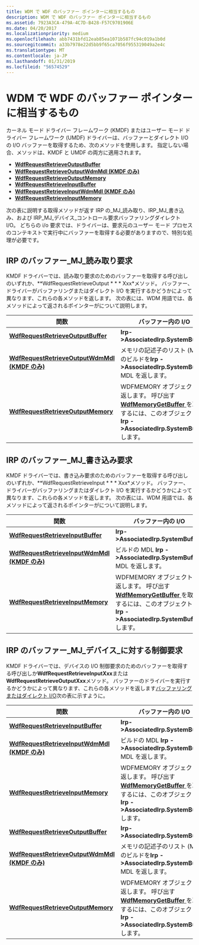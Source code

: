 ```yaml
---
title: WDM で WDF のバッファー ポインターに相当するもの
description: WDM で WDF のバッファー ポインターに相当するもの
ms.assetid: 7923A3CA-479A-4C7D-B428-F57C9701906E
ms.date: 04/20/2017
ms.localizationpriority: medium
ms.openlocfilehash: abb7431bfd12eab85ea1071b587fc94c019a1b0d
ms.sourcegitcommit: a33b7978e22d5bb9f65ca7056f955319049a2e4c
ms.translationtype: MT
ms.contentlocale: ja-JP
ms.lasthandoff: 01/31/2019
ms.locfileid: "56574529"
---
```

# <a name="wdm-equivalents-for-wdf-buffer-pointers"></a>WDM で WDF のバッファー ポインターに相当するもの


カーネル モード ドライバー フレームワーク (KMDF) またはユーザー モード ドライバー フレームワーク (UMDF) ドライバーは、バッファーとダイレクト I/O の I/O バッファーを取得するため、次のメソッドを使用します。 指定しない場合、メソッドは、KMDF と UMDF の両方に適用されます。

-   [**WdfRequestRetrieveOutputBuffer**](https://msdn.microsoft.com/library/windows/hardware/ff550018)
-   [**WdfRequestRetrieveOutputWdmMdl (KMDF のみ)**](https://msdn.microsoft.com/library/windows/hardware/ff550021)
-   [**WdfRequestRetrieveOutputMemory**](https://msdn.microsoft.com/library/windows/hardware/ff550019)
-   [**WdfRequestRetrieveInputBuffer**](https://msdn.microsoft.com/library/windows/hardware/ff550014)
-   [**WdfRequestRetrieveInputWdmMdl (KMDF のみ)**](https://msdn.microsoft.com/library/windows/hardware/ff550016)
-   [**WdfRequestRetrieveInputMemory**](https://msdn.microsoft.com/library/windows/hardware/ff550015)

次の表に説明する取得メソッドが返す IRP の\_MJ\_読み取り、IRP\_MJ\_書き込み、および IRP\_MJ\_デバイス\_コントロール要求バッファリングダイレクト I/O。 どちらの i/o 要求では、ドライバーは、要求元のユーザー モード プロセスのコンテキストで実行中にバッファーを取得する必要がありますので、特別な処理が必要です。

## <a href="" id="read"></a>IRP のバッファー\_MJ\_読み取り要求


KMDF ドライバーでは、読み取り要求のためのバッファーを取得する呼び出しのいずれか、**WdfRequestRetrieveOutput * * * Xxx*メソッド。 バッファー、ドライバーがバッファリングまたはダイレクト I/O を実行するかどうかによって異なります、これらの各メソッドを返します。 次の表には、WDM 用語では、各メソッドによって返されるポインターがについて説明します。

| 関数                                                                             | バッファー内の I/O                                                                                                                                    | ダイレクト I/O                                                                                                                                                                                                |
|--------------------------------------------------------------------------------------|-------------------------------------------------------------------------------------------------------------------------------------------------|-----------------------------------------------------------------------------------------------------------------------------------------------------------------------------------------------------------|
| [**WdfRequestRetrieveOutputBuffer**](https://msdn.microsoft.com/library/windows/hardware/ff550018)             | **Irp-&gt;AssociatedIrp.SystemBuffer**                                                                                                          | [**MmGetSystemAddressForMdlSafe** ](https://msdn.microsoft.com/library/windows/hardware/ff554559) (**Irp -&gt;MdlAddress**)                                                                                                          |
| [**WdfRequestRetrieveOutputWdmMdl (KMDF のみ)**](https://msdn.microsoft.com/library/windows/hardware/ff550021) | メモリの記述子のリスト (MDL) のビルドを**Irp -&gt;AssociatedIrp.SystemBuffer** MDL を返します。                                           | **Irp-&gt;MdlAddress**                                                                                                                                                                                    |
| [**WdfRequestRetrieveOutputMemory**](https://msdn.microsoft.com/library/windows/hardware/ff550019)             | WDFMEMORY オブジェクトを返します。 呼び出す[ **WdfMemoryGetBuffer** ](https://msdn.microsoft.com/library/windows/hardware/ff548715)を取得するには、このオブジェクトの**Irp -&gt;AssociatedIrp.SystemBuffer**します。 | WDFMEMORY オブジェクトを返します。 呼び出す[ **WdfMemoryGetBuffer** ](https://msdn.microsoft.com/library/windows/hardware/ff548715)を取得するには、このオブジェクトの[ **MmGetSystemAddressForMdlSafe** ](https://msdn.microsoft.com/library/windows/hardware/ff554559) (**Irp&gt;MdlAddress**)。 |

 

## <a href="" id="write"></a>IRP のバッファー\_MJ\_書き込み要求


KMDF ドライバーでは、書き込み要求のためのバッファーを取得する呼び出しのいずれか、**WdfRequestRetrieveInput * * * Xxx*メソッド。 バッファー、ドライバーがバッファリングまたはダイレクト I/O を実行するかどうかによって異なります、これらの各メソッドを返します。 次の表には、WDM 用語では、各メソッドによって返されるポインターがについて説明します。

| 関数                                                                           | バッファー内の I/O                                                                                                                                    | ダイレクト I/O                                                                                                                                                                                                |
|------------------------------------------------------------------------------------|-------------------------------------------------------------------------------------------------------------------------------------------------|-----------------------------------------------------------------------------------------------------------------------------------------------------------------------------------------------------------|
| [**WdfRequestRetrieveInputBuffer**](https://msdn.microsoft.com/library/windows/hardware/ff550014)             | **Irp-&gt;AssociatedIrp.SystemBuffer**                                                                                                          | [**MmGetSystemAddressForMdlSafe** ](https://msdn.microsoft.com/library/windows/hardware/ff554559) (**Irp -&gt;MdlAddress**)                                                                                                          |
| [**WdfRequestRetrieveInputWdmMdl (KMDF のみ)**](https://msdn.microsoft.com/library/windows/hardware/ff550016) | ビルドの MDL **Irp -&gt;AssociatedIrp.SystemBuffer** MDL を返します。                                                                   | **Irp-&gt;MdlAddress**                                                                                                                                                                                    |
| [**WdfRequestRetrieveInputMemory**](https://msdn.microsoft.com/library/windows/hardware/ff550015)             | WDFMEMORY オブジェクトを返します。 呼び出す[ **WdfMemoryGetBuffer** ](https://msdn.microsoft.com/library/windows/hardware/ff548715)を取得するには、このオブジェクトの**Irp -&gt;AssociatedIrp.SystemBuffer**します。 | WDFMEMORY オブジェクトを返します。 呼び出す[ **WdfMemoryGetBuffer** ](https://msdn.microsoft.com/library/windows/hardware/ff548715)を取得するには、このオブジェクトの[ **MmGetSystemAddressForMdlSafe** ](https://msdn.microsoft.com/library/windows/hardware/ff554559) (**Irp&gt;MdlAddress**)。 |

 

## <a href="" id="device-control"></a>IRP のバッファー\_MJ\_デバイス\_に対する制御要求


KMDF ドライバーでは、デバイスの I/O 制御要求のためのバッファーを取得する呼び出しか**WdfRequestRetrieveInputXxx**または**WdfRequestRetrieveOutputXxx**メソッド。 バッファーのドライバーを実行するかどうかによって異なります、これらの各メソッドを返します[バッファリングまたはダイレクト I/O](https://msdn.microsoft.com/library/windows/hardware/ff540701)次の表に示すように。

| 関数                                                                             | バッファー内の I/O                                                                                                                                    | ダイレクト I/O                                                                                                                                                                                                |
|--------------------------------------------------------------------------------------|-------------------------------------------------------------------------------------------------------------------------------------------------|-----------------------------------------------------------------------------------------------------------------------------------------------------------------------------------------------------------|
| [**WdfRequestRetrieveInputBuffer**](https://msdn.microsoft.com/library/windows/hardware/ff550014)               | **Irp-&gt;AssociatedIrp.SystemBuffer**                                                                                                          | [**MmGetSystemAddressForMdlSafe** ](https://msdn.microsoft.com/library/windows/hardware/ff554559) (**Irp -&gt;MdlAddress**)                                                                                                          |
| [**WdfRequestRetrieveInputWdmMdl (KMDF のみ)**](https://msdn.microsoft.com/library/windows/hardware/ff550016)   | ビルドの MDL **Irp -&gt;AssociatedIrp.SystemBuffer** MDL を返します。                                                                   | ビルドの MDL **Irp -&gt;AssociatedIrp.SystemBuffer** MDL を返します。                                                                                                                             |
| [**WdfRequestRetrieveInputMemory**](https://msdn.microsoft.com/library/windows/hardware/ff550015)               | WDFMEMORY オブジェクトを返します。 呼び出す[ **WdfMemoryGetBuffer** ](https://msdn.microsoft.com/library/windows/hardware/ff548715)を取得するには、このオブジェクトの**Irp -&gt;AssociatedIrp.SystemBuffer**します。 | WDFMEMORY オブジェクトを返します。 呼び出す[ **WdfMemoryGetBuffer** ](https://msdn.microsoft.com/library/windows/hardware/ff548715)を取得するには、このオブジェクトの[ **MmGetSystemAddressForMdlSafe** ](https://msdn.microsoft.com/library/windows/hardware/ff554559) (**Irp&gt;MdlAddress**)。 |
| [**WdfRequestRetrieveOutputBuffer**](https://msdn.microsoft.com/library/windows/hardware/ff550018)             | **Irp-&gt;AssociatedIrp.SystemBuffer**                                                                                                          | [**MmGetSystemAddressForMdlSafe** ](https://msdn.microsoft.com/library/windows/hardware/ff554559) (**Irp -&gt;MdlAddress**)                                                                                                          |
| [**WdfRequestRetrieveOutputWdmMdl (KMDF のみ)**](https://msdn.microsoft.com/library/windows/hardware/ff550021) | メモリの記述子のリスト (MDL) のビルドを**Irp -&gt;AssociatedIrp.SystemBuffer** MDL を返します。                                           | **Irp-&gt;MdlAddress**                                                                                                                                                                                    |
| [**WdfRequestRetrieveOutputMemory**](https://msdn.microsoft.com/library/windows/hardware/ff550019)             | WDFMEMORY オブジェクトを返します。 呼び出す[ **WdfMemoryGetBuffer** ](https://msdn.microsoft.com/library/windows/hardware/ff548715)を取得するには、このオブジェクトの**Irp -&gt;AssociatedIrp.SystemBuffer**します。 | WDFMEMORY オブジェクトを返します。 呼び出す[ **WdfMemoryGetBuffer** ](https://msdn.microsoft.com/library/windows/hardware/ff548715)を取得するには、このオブジェクトの[ **MmGetSystemAddressForMdlSafe** ](https://msdn.microsoft.com/library/windows/hardware/ff554559) (**Irp&gt;MdlAddress**)。 |

 

 

 





